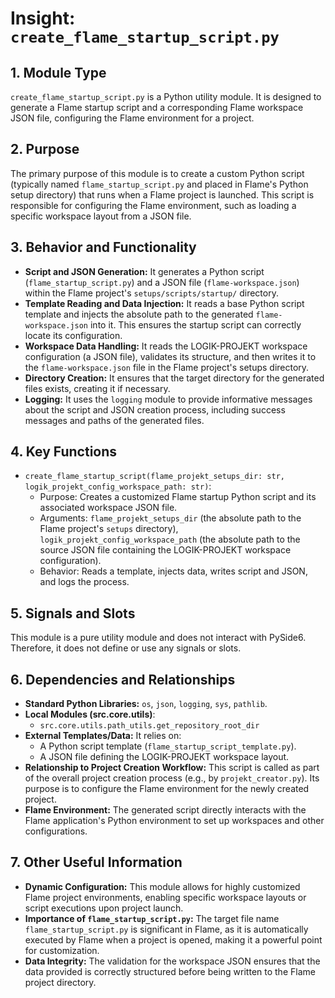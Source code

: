 # Insight: `create_flame_startup_script.py`

## 1. Module Type

`create_flame_startup_script.py` is a Python utility module. It is designed to generate a Flame startup script and a corresponding Flame workspace JSON file, configuring the Flame environment for a project.

## 2. Purpose

The primary purpose of this module is to create a custom Python script (typically named `flame_startup_script.py` and placed in Flame's Python setup directory) that runs when a Flame project is launched. This script is responsible for configuring the Flame environment, such as loading a specific workspace layout from a JSON file.

## 3. Behavior and Functionality

- **Script and JSON Generation:** It generates a Python script (`flame_startup_script.py`) and a JSON file (`flame-workspace.json`) within the Flame project's `setups/scripts/startup/` directory.
- **Template Reading and Data Injection:** It reads a base Python script template and injects the absolute path to the generated `flame-workspace.json` into it. This ensures the startup script can correctly locate its configuration.
- **Workspace Data Handling:** It reads the LOGIK-PROJEKT workspace configuration (a JSON file), validates its structure, and then writes it to the `flame-workspace.json` file in the Flame project's setups directory.
- **Directory Creation:** It ensures that the target directory for the generated files exists, creating it if necessary.
- **Logging:** It uses the `logging` module to provide informative messages about the script and JSON creation process, including success messages and paths of the generated files.

## 4. Key Functions

- `create_flame_startup_script(flame_projekt_setups_dir: str, logik_projekt_config_workspace_path: str)`:
  - Purpose: Creates a customized Flame startup Python script and its associated workspace JSON file.
  - Arguments: `flame_projekt_setups_dir` (the absolute path to the Flame project's `setups` directory), `logik_projekt_config_workspace_path` (the absolute path to the source JSON file containing the LOGIK-PROJEKT workspace configuration).
  - Behavior: Reads a template, injects data, writes script and JSON, and logs the process.

## 5. Signals and Slots

This module is a pure utility module and does not interact with PySide6. Therefore, it does not define or use any signals or slots.

## 6. Dependencies and Relationships

- **Standard Python Libraries:** `os`, `json`, `logging`, `sys`, `pathlib`.
- **Local Modules (src.core.utils)**:
    - `src.core.utils.path_utils.get_repository_root_dir`
- **External Templates/Data:** It relies on:
  - A Python script template (`flame_startup_script_template.py`).
  - A JSON file defining the LOGIK-PROJEKT workspace layout.
- **Relationship to Project Creation Workflow:** This script is called as part of the overall project creation process (e.g., by `projekt_creator.py`). Its purpose is to configure the Flame environment for the newly created project.
- **Flame Environment:** The generated script directly interacts with the Flame application's Python environment to set up workspaces and other configurations.

## 7. Other Useful Information

- **Dynamic Configuration:** This module allows for highly customized Flame project environments, enabling specific workspace layouts or script executions upon project launch.
- **Importance of `flame_startup_script.py`:** The target file name `flame_startup_script.py` is significant in Flame, as it is automatically executed by Flame when a project is opened, making it a powerful point for customization.
- **Data Integrity:** The validation for the workspace JSON ensures that the data provided is correctly structured before being written to the Flame project directory.